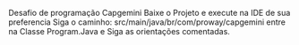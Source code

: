 Desafio de programação Capgemini
Baixe o Projeto e execute na IDE de sua preferencia
Siga o caminho: src/main/java/br/com/proway/capgemini
entre na Classe Program.Java e Siga as orientações comentadas.
